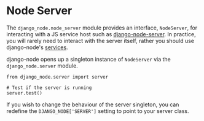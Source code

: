 Node Server
===========

The `django_node.node_server` module provides an interface, `NodeServer`, for interacting
with a JS service host such as 
[django-node-server](https://github.com/markfinger/django-node-server). In practice,
you will rarely need to interact with the server itself, rather you should use
django-node's [services](services.md).

django-node opens up a singleton instance of `NodeServer` via the `django_node.server`
module.

```
from django_node.server import server

# Test if the server is running
server.test()
```

If you wish to change the behaviour of the server singleton, you can redefine the 
`DJANGO_NODE['SERVER']` setting to point to your server class.
